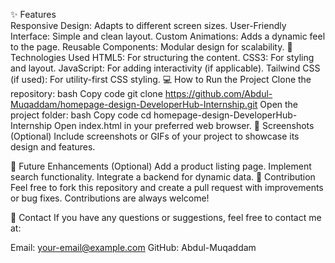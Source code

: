 ✨ Features <br>
Responsive Design: Adapts to different screen sizes.
User-Friendly Interface: Simple and clean layout.
Custom Animations: Adds a dynamic feel to the page.
Reusable Components: Modular design for scalability.
🚀 Technologies Used
HTML5: For structuring the content.
CSS3: For styling and layout.
JavaScript: For adding interactivity (if applicable).
Tailwind CSS (if used): For utility-first CSS styling.
💻 How to Run the Project
Clone the repository:
bash
Copy code
git clone https://github.com/Abdul-Muqaddam/homepage-design-DeveloperHub-Internship.git
Open the project folder:
bash
Copy code
cd homepage-design-DeveloperHub-Internship
Open index.html in your preferred web browser.
📸 Screenshots (Optional)
Include screenshots or GIFs of your project to showcase its design and features.

📝 Future Enhancements (Optional)
Add a product listing page.
Implement search functionality.
Integrate a backend for dynamic data.
🤝 Contribution
Feel free to fork this repository and create a pull request with improvements or bug fixes. Contributions are always welcome!

📧 Contact
If you have any questions or suggestions, feel free to contact me at:

Email: your-email@example.com
GitHub: Abdul-Muqaddam
